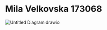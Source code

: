 # Mila Velkovska 173068


![Untitled Diagram drawio](https://github.com/mvelkovska/SI_2024_lab2_173068/assets/55950572/b4adee5b-17c1-4c3e-bb7f-7eff3e8a517a)
